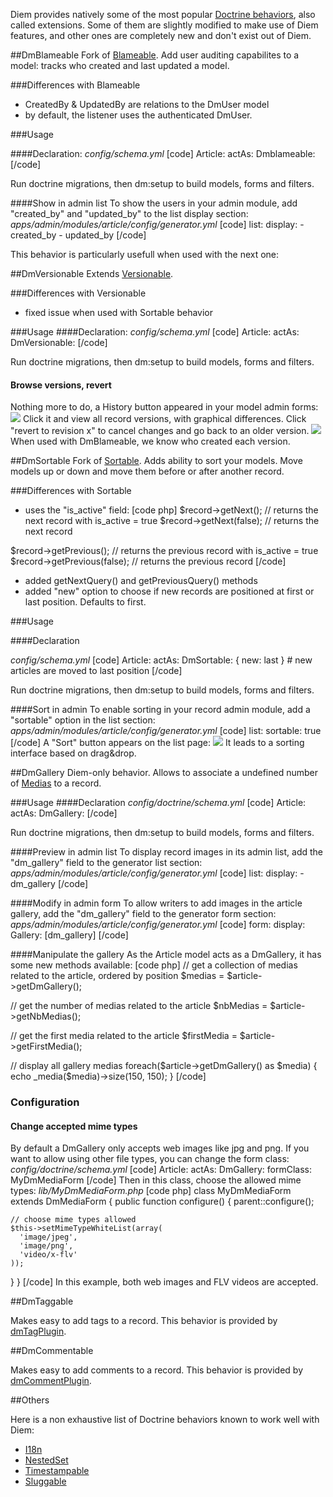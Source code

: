 Diem provides natively some of the most popular [Doctrine behaviors](http://www.doctrine-project.org/extensions ""), also called extensions.
Some of them are slightly modified to make use of Diem features, and other ones are completely new and don't exist out of Diem.

##DmBlameable
Fork of [Blameable](http://www.doctrine-project.org/extension/Blameable ""). Add user auditing capabilites to a model: tracks who created and last updated a model.

###Differences with Blameable

- CreatedBy & UpdatedBy are relations to the DmUser model
- by default, the listener uses the authenticated DmUser.

###Usage

####Declaration:
*config/schema.yml*
[code]
Article:
  actAs:
    Dmblameable:
[/code]

Run doctrine migrations, then dm:setup to build models, forms and filters.

####Show in admin list
To show the users in your admin module, add "created_by" and "updated_by" to the list display section:
*apps/admin/modules/article/config/generator.yml*
[code]
      list:
        display:
          - created_by
          - updated_by
[/code]

This behavior is particularly usefull when used with the next one:

##DmVersionable
Extends [Versionable](http://www.doctrine-project.org/documentation/manual/1_2/en/behaviors#core-behaviors:versionable "").

###Differences with Versionable

- fixed issue when used with Sortable behavior

###Usage
####Declaration:
*config/schema.yml*
[code]
Article:
  actAs:
    DmVersionable:
[/code]

Run doctrine migrations, then dm:setup to build models, forms and filters.

#### Browse versions, revert
Nothing more to do, a History button appeared in your model admin forms:
![](media:739)
Click it and view all record versions, with graphical differences. Click "revert to revision x" to cancel changes and go back to an older version.
![](media:740)
When used with DmBlameable, we know who created each version.

##DmSortable
Fork of [Sortable](http://www.doctrine-project.org/extension/Sortable ""). Adds ability to sort your models. Move models up or down and move them before or after another record.

###Differences with Sortable

- uses the "is_active" field:
[code php]
$record->getNext(); // returns the next record with is_active = true
$record->getNext(false); // returns the next record

$record->getPrevious(); // returns the previous record with is_active = true
$record->getPrevious(false); // returns the previous record
[/code]
- added getNextQuery() and getPreviousQuery() methods
- added "new" option to choose if new records are positioned at first or last position. Defaults to first.

###Usage

####Declaration

*config/schema.yml*
[code]
Article:
  actAs:
    DmSortable: { new: last } # new articles are moved to last position
[/code]

Run doctrine migrations, then dm:setup to build models, forms and filters.

####Sort in admin
To enable sorting in your record admin module, add a "sortable" option in the list section:
*apps/admin/modules/article/config/generator.yml*
[code]
      list:
        sortable: true
[/code]
A "Sort" button appears on the list page:
![](media:741)
It leads to a sorting interface based on drag&drop.

##DmGallery
Diem-only behavior. Allows to associate a undefined number of [Medias](page:163) to a record.

###Usage
####Declaration
*config/doctrine/schema.yml*
[code]
Article:
  actAs:
    DmGallery:
[/code]

Run doctrine migrations, then dm:setup to build models, forms and filters.

####Preview in admin list
To display record images in its admin list, add the "dm_gallery" field to the generator list section:
*apps/admin/modules/article/config/generator.yml*
[code]
      list:
        display:
          - dm_gallery
[/code]

####Modify in admin form
To allow writers to add images in the article gallery, add the "dm_gallery" field to the generator form section:
*apps/admin/modules/article/config/generator.yml*
[code]
      form:
        display:
          Gallery: [dm_gallery]
[/code]

####Manipulate the gallery
As the Article model acts as a DmGallery, it has some new methods available:
[code php]
// get a collection of medias related to the article, ordered by position
$medias = $article->getDmGallery();

// get the number of medias related to the article
$nbMedias = $article->getNbMedias();

// get the first media related to the article
$firstMedia = $article->getFirstMedia();

// display all gallery medias
foreach($article->getDmGallery() as $media)
{
  echo _media($media)->size(150, 150);
}
[/code]

### Configuration

#### Change accepted mime types
By default a DmGallery only accepts web images like jpg and png.
If you want to allow using other file types, you can change the form class:
*config/doctrine/schema.yml*
[code]
Article:
  actAs:
    DmGallery:
      formClass: MyDmMediaForm
[/code]
Then in this class, choose the allowed mime types:
*lib/MyDmMediaForm.php*
[code php]
class MyDmMediaForm extends DmMediaForm
{
  public function configure()
  {
    parent::configure();

    // choose mime types allowed
    $this->setMimeTypeWhiteList(array(
      'image/jpeg',
      'image/png',
      'video/x-flv'
    ));
  }
}
[/code]
In this example, both web images and FLV videos are accepted.

##DmTaggable

Makes easy to add tags to a record.
This behavior is provided by [dmTagPlugin](page:157).

##DmCommentable

Makes easy to add comments to a record.
This behavior is provided by [dmCommentPlugin](page:151).

##Others

Here is a non exhaustive list of Doctrine behaviors known to work well with Diem:

- [I18n](http://www.doctrine-project.org/documentation/manual/1_2/en/behaviors#core-behaviors:i18n)
- [NestedSet](http://www.doctrine-project.org/documentation/manual/1_2/en/behaviors#core-behaviors:nestedset)
- [Timestampable](http://www.doctrine-project.org/documentation/manual/1_2/en/behaviors:core-behaviors:timestampable "")
- [Sluggable](http://www.doctrine-project.org/documentation/manual/1_2/en/behaviors#core-behaviors:sluggable)
